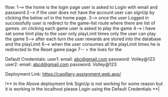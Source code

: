 flow: 1--> the home is the login page user is asked to Login with email and password
      2--> if the user does not have the account user can signUp by clicking the below url in the home
          page.
      3--> once the user Logged in successfully user is redirect to the game-list route
           where there are list of games.
           on clicking each game user is asked to play the game 
      4--> i have set some limit play to the user only playLimit times only the user can play the game
      5--> after each turn the user rewards are stored into the database and the playLimit 
      6--> when the user consumes all the playLimit times he is redirected to the Reset game page 
      7-- > the lives for the

Default Credentials:
    user1:
          email: abc@gmail.com
          password: Volley@123
    user2: 
          email: abcd@gmail.com
          password: Volley@123
          
 Deployment Link: https://capillary-assignment.web.app/
 
 !** 
  In the Above deployment link SignUp is not working for some reason but it is working in the localhost
  please Login using the Default Credentials
  **|
    
